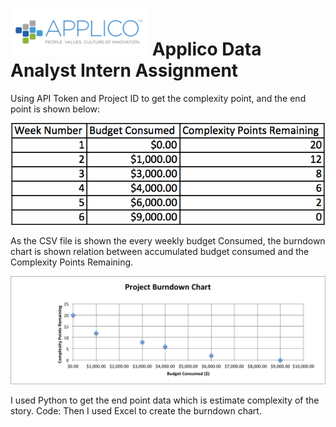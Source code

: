 ![alt tag](https://raw.githubusercontent.com/seanlee3721/Applico-Data-Analyst-Intern-Assignment/master/Applico.png)
Applico Data Analyst Intern Assignment
=================================

Using API Token and Project ID  to get the complexity point, and the end point is shown below:

  ![alt tag](https://raw.githubusercontent.com/seanlee3721/Applico-Data-Analyst-Intern-Assignment/master/Chart.png)

As the CSV file is shown the every weekly budget Consumed, the burndown chart is shown relation between accumulated budget consumed and the Complexity Points Remaining.

![alt tag](https://raw.githubusercontent.com/seanlee3721/Applico-Data-Analyst-Intern-Assignment/master/Project%20Burndown%20Chart.png)

I used Python to get the end point data which is estimate complexity of the story. Code: 
Then I used Excel to create the burndown chart.
